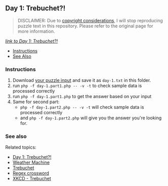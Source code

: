 ## Day 1: Trebuchet?!

> DISCLAIMER: Due to [copyright considerations](https://adventofcode.com/2023/about#faq_copying), I will stop
> reproducing puzzle text in this repository.
> Please refer to the original page for more information.

*[link to Day 1: Trebuchet?!](https://adventofcode.com/2023/day/1)*

* [Instructions](#instructions)
* [See Also](#see-also)

### Instructions

1. Download [your puzzle input](https://adventofcode.com/2023/day/1/input) and save it as `day-1.txt` in this folder.
2. run `php -f day-1.part1.php -- -v -t` to check sample data is processed correctly
3. run `php -f day-1.part1.php` to get the answer based on your input
4. Same for second part:
    * `php -f day-1.part2.php -- -v -t` will check sample data is processed correctly
    * and `php -f day-1.part2.php` will give you the answer you're looking for.

### See also

Related topics:

* [Day 1: Trebuchet?!](https://adventofcode.com/2023/day/1)
* [Weather Machine](https://adventofcode.com/2015/day/1)
* [Trebuchet](https://en.wikipedia.org/wiki/Trebuchet)
* [Regex crossword](https://regexcrossword.com/)
* [XKCD - Trebuchet](https://xkcd.com/382/)
